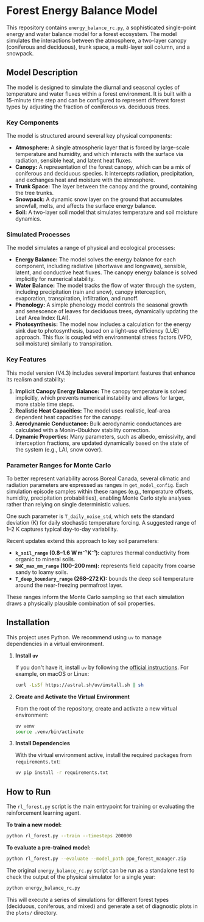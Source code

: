 # Forest Energy Balance Model

This repository contains `energy_balance_rc.py`, a sophisticated single-point energy and water balance model for a forest ecosystem. The model simulates the interactions between the atmosphere, a two-layer canopy (coniferous and deciduous), trunk space, a multi-layer soil column, and a snowpack.

## Model Description

The model is designed to simulate the diurnal and seasonal cycles of temperature and water fluxes within a forest environment. It is built with a 15-minute time step and can be configured to represent different forest types by adjusting the fraction of coniferous vs. deciduous trees.

### Key Components

The model is structured around several key physical components:

*   **Atmosphere:** A single atmospheric layer that is forced by large-scale temperature and humidity, and which interacts with the surface via radiation, sensible heat, and latent heat fluxes.
*   **Canopy:** A representation of the forest canopy, which can be a mix of coniferous and deciduous species. It intercepts radiation, precipitation, and exchanges heat and moisture with the atmosphere.
*   **Trunk Space:** The layer between the canopy and the ground, containing the tree trunks.
*   **Snowpack:** A dynamic snow layer on the ground that accumulates snowfall, melts, and affects the surface energy balance.
*   **Soil:** A two-layer soil model that simulates temperature and soil moisture dynamics.

### Simulated Processes

The model simulates a range of physical and ecological processes:

*   **Energy Balance:** The model solves the energy balance for each component, including radiative (shortwave and longwave), sensible, latent, and conductive heat fluxes. The canopy energy balance is solved implicitly for numerical stability.
*   **Water Balance:** The model tracks the flow of water through the system, including precipitation (rain and snow), canopy interception, evaporation, transpiration, infiltration, and runoff.
*   **Phenology:** A simple phenology model controls the seasonal growth and senescence of leaves for deciduous trees, dynamically updating the Leaf Area Index (LAI).
*   **Photosynthesis:** The model now includes a calculation for the energy sink due to photosynthesis, based on a light-use efficiency (LUE) approach. This flux is coupled with environmental stress factors (VPD, soil moisture) similarly to transpiration.

### Key Features

This model version (V4.3) includes several important features that enhance its realism and stability:

1.  **Implicit Canopy Energy Balance:** The canopy temperature is solved implicitly, which prevents numerical instability and allows for larger, more stable time steps.
2.  **Realistic Heat Capacities:** The model uses realistic, leaf-area dependent heat capacities for the canopy.
3.  **Aerodynamic Conductance:** Bulk aerodynamic conductances are calculated with a Monin-Obukhov stability correction.
4.  **Dynamic Properties:** Many parameters, such as albedo, emissivity, and interception fractions, are updated dynamically based on the state of the system (e.g., LAI, snow cover).

### Parameter Ranges for Monte Carlo

To better represent variability across Boreal Canada, several climatic and radiation
parameters are expressed as ranges in `get_model_config`. Each simulation episode
samples within these ranges (e.g., temperature offsets, humidity, precipitation
probabilities), enabling Monte Carlo style analyses rather than relying on single
deterministic values.

One such parameter is `T_daily_noise_std`, which sets the standard deviation (K)
for daily stochastic temperature forcing. A suggested range of 1–2 K captures
typical day-to-day variability.

Recent updates extend this approach to key soil parameters:

* **`k_soil_range` (0.8–1.6 W m⁻¹ K⁻¹):** captures thermal conductivity from
  organic to mineral soils.
* **`SWC_max_mm_range` (100–200 mm):** represents field capacity from coarse
  sandy to loamy soils.
* **`T_deep_boundary_range` (268–272 K):** bounds the deep soil temperature
  around the near-freezing permafrost layer.

These ranges inform the Monte Carlo sampling so that each simulation draws a
physically plausible combination of soil properties.

## Installation

This project uses Python. We recommend using `uv` to manage dependencies in a virtual environment.

1.  **Install `uv`**

    If you don't have it, install `uv` by following the [official instructions](https://github.com/astral-sh/uv#installation). For example, on macOS or Linux:
    ```bash
    curl -LsSf https://astral.sh/uv/install.sh | sh
    ```

2.  **Create and Activate the Virtual Environment**

    From the root of the repository, create and activate a new virtual environment:
    ```bash
    uv venv
    source .venv/bin/activate
    ```

3.  **Install Dependencies**

    With the virtual environment active, install the required packages from `requirements.txt`:
    ```bash
    uv pip install -r requirements.txt
    ```

## How to Run

The `rl_forest.py` script is the main entrypoint for training or evaluating the reinforcement learning agent.

**To train a new model:**
```bash
python rl_forest.py --train --timesteps 200000
```

**To evaluate a pre-trained model:**
```bash
python rl_forest.py --evaluate --model_path ppo_forest_manager.zip
```

The original `energy_balance_rc.py` script can be run as a standalone test to check the output of the physical simulator for a single year:

```bash
python energy_balance_rc.py
```

This will execute a series of simulations for different forest types (deciduous, coniferous, and mixed) and generate a set of diagnostic plots in the `plots/` directory.
